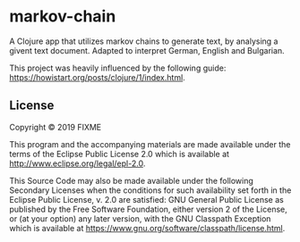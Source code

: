 # markov-chain

A Clojure app that utilizes markov chains to generate text, by analysing a givent text document. Adapted to interpret German, English and Bulgarian.

This project was heavily influenced by the following guide: https://howistart.org/posts/clojure/1/index.html.

## License

Copyright © 2019 FIXME

This program and the accompanying materials are made available under the
terms of the Eclipse Public License 2.0 which is available at
http://www.eclipse.org/legal/epl-2.0.

This Source Code may also be made available under the following Secondary
Licenses when the conditions for such availability set forth in the Eclipse
Public License, v. 2.0 are satisfied: GNU General Public License as published by
the Free Software Foundation, either version 2 of the License, or (at your
option) any later version, with the GNU Classpath Exception which is available
at https://www.gnu.org/software/classpath/license.html.
